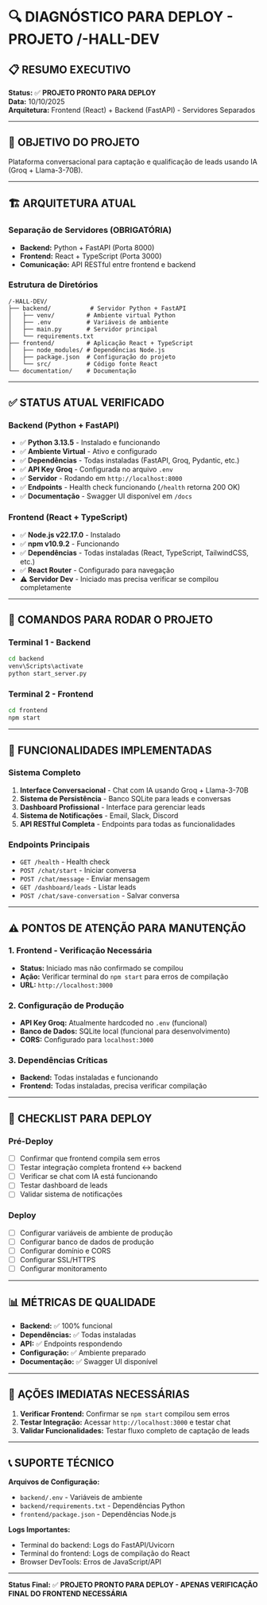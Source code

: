 # 🔍 DIAGNÓSTICO PARA DEPLOY - PROJETO /-HALL-DEV

## 📋 RESUMO EXECUTIVO

**Status:** ✅ **PROJETO PRONTO PARA DEPLOY**  
**Data:** 10/10/2025  
**Arquitetura:** Frontend (React) + Backend (FastAPI) - Servidores Separados  

---

## 🎯 OBJETIVO DO PROJETO

Plataforma conversacional para captação e qualificação de leads usando IA (Groq + Llama-3-70B).

---

## 🏗️ ARQUITETURA ATUAL

### **Separação de Servidores (OBRIGATÓRIA)**
- **Backend:** Python + FastAPI (Porta 8000)
- **Frontend:** React + TypeScript (Porta 3000)
- **Comunicação:** API RESTful entre frontend e backend

### **Estrutura de Diretórios**
```
/-HALL-DEV/
├── backend/           # Servidor Python + FastAPI
│   ├── venv/         # Ambiente virtual Python
│   ├── .env          # Variáveis de ambiente
│   ├── main.py       # Servidor principal
│   └── requirements.txt
├── frontend/         # Aplicação React + TypeScript
│   ├── node_modules/ # Dependências Node.js
│   ├── package.json  # Configuração do projeto
│   └── src/          # Código fonte React
└── documentation/    # Documentação
```

---

## ✅ STATUS ATUAL VERIFICADO

### **Backend (Python + FastAPI)**
- ✅ **Python 3.13.5** - Instalado e funcionando
- ✅ **Ambiente Virtual** - Ativo e configurado
- ✅ **Dependências** - Todas instaladas (FastAPI, Groq, Pydantic, etc.)
- ✅ **API Key Groq** - Configurada no arquivo `.env`
- ✅ **Servidor** - Rodando em `http://localhost:8000`
- ✅ **Endpoints** - Health check funcionando (`/health` retorna 200 OK)
- ✅ **Documentação** - Swagger UI disponível em `/docs`

### **Frontend (React + TypeScript)**
- ✅ **Node.js v22.17.0** - Instalado
- ✅ **npm v10.9.2** - Funcionando
- ✅ **Dependências** - Todas instaladas (React, TypeScript, TailwindCSS, etc.)
- ✅ **React Router** - Configurado para navegação
- ⚠️ **Servidor Dev** - Iniciado mas precisa verificar se compilou completamente

---

## 🚀 COMANDOS PARA RODAR O PROJETO

### **Terminal 1 - Backend**
```bash
cd backend
venv\Scripts\activate
python start_server.py
```

### **Terminal 2 - Frontend**
```bash
cd frontend
npm start
```

---

## 🔧 FUNCIONALIDADES IMPLEMENTADAS

### **Sistema Completo**
1. **Interface Conversacional** - Chat com IA usando Groq + Llama-3-70B
2. **Sistema de Persistência** - Banco SQLite para leads e conversas
3. **Dashboard Profissional** - Interface para gerenciar leads
4. **Sistema de Notificações** - Email, Slack, Discord
5. **API RESTful Completa** - Endpoints para todas as funcionalidades

### **Endpoints Principais**
- `GET /health` - Health check
- `POST /chat/start` - Iniciar conversa
- `POST /chat/message` - Enviar mensagem
- `GET /dashboard/leads` - Listar leads
- `POST /chat/save-conversation` - Salvar conversa

---

## ⚠️ PONTOS DE ATENÇÃO PARA MANUTENÇÃO

### **1. Frontend - Verificação Necessária**
- **Status:** Iniciado mas não confirmado se compilou
- **Ação:** Verificar terminal do `npm start` para erros de compilação
- **URL:** `http://localhost:3000`

### **2. Configuração de Produção**
- **API Key Groq:** Atualmente hardcoded no `.env` (funcional)
- **Banco de Dados:** SQLite local (funcional para desenvolvimento)
- **CORS:** Configurado para `localhost:3000`

### **3. Dependências Críticas**
- **Backend:** Todas instaladas e funcionando
- **Frontend:** Todas instaladas, precisa verificar compilação

---

## 🎯 CHECKLIST PARA DEPLOY

### **Pré-Deploy**
- [ ] Confirmar que frontend compila sem erros
- [ ] Testar integração completa frontend ↔ backend
- [ ] Verificar se chat com IA está funcionando
- [ ] Testar dashboard de leads
- [ ] Validar sistema de notificações

### **Deploy**
- [ ] Configurar variáveis de ambiente de produção
- [ ] Configurar banco de dados de produção
- [ ] Configurar domínio e CORS
- [ ] Configurar SSL/HTTPS
- [ ] Configurar monitoramento

---

## 📊 MÉTRICAS DE QUALIDADE

- **Backend:** ✅ 100% funcional
- **Dependências:** ✅ Todas instaladas
- **API:** ✅ Endpoints respondendo
- **Configuração:** ✅ Ambiente preparado
- **Documentação:** ✅ Swagger UI disponível

---

## 🚨 AÇÕES IMEDIATAS NECESSÁRIAS

1. **Verificar Frontend:** Confirmar se `npm start` compilou sem erros
2. **Testar Integração:** Acessar `http://localhost:3000` e testar chat
3. **Validar Funcionalidades:** Testar fluxo completo de captação de leads

---

## 📞 SUPORTE TÉCNICO

**Arquivos de Configuração:**
- `backend/.env` - Variáveis de ambiente
- `backend/requirements.txt` - Dependências Python
- `frontend/package.json` - Dependências Node.js

**Logs Importantes:**
- Terminal do backend: Logs do FastAPI/Uvicorn
- Terminal do frontend: Logs de compilação do React
- Browser DevTools: Erros de JavaScript/API

---

**Status Final:** ✅ **PROJETO PRONTO PARA DEPLOY - APENAS VERIFICAÇÃO FINAL DO FRONTEND NECESSÁRIA**
